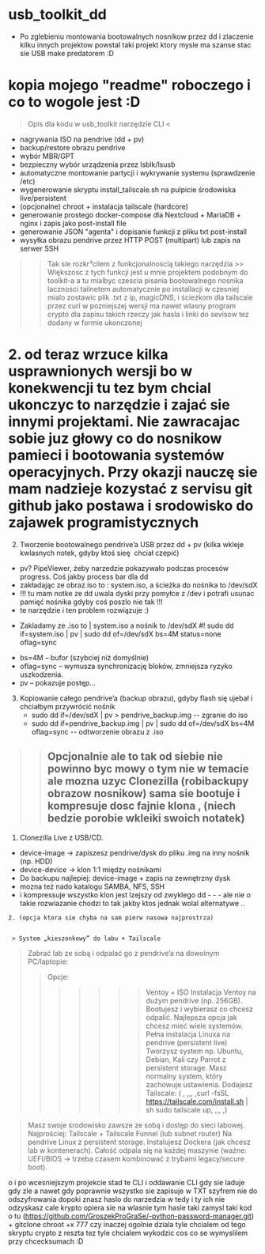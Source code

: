 # usb_toolkit_dd
 * Po zglebieniu montowania  bootowalnych nosnikow przez dd i zlaczenie kilku innych 
projektow powstal taki projekt ktory mysle ma szanse stac sie USB make predatorem :D 

# kopia mojego "readme" roboczego i co to wogole jest :D 
> Opis dla kodu w usb_toolkit narzędzie CLI <
 - nagrywania ISO na pendrive (dd + pv)
 - backup/restore obrazu pendrive
 - wybór MBR/GPT
 - bezpieczny wybór urządzenia przez lsblk/lsusb
 - automatyczne montowanie partycji i wykrywanie systemu (sprawdzenie /etc)
 - wygenerowanie skryptu install_tailscale.sh na pulpicie środowiska live/persistent
 - (opcjonalne) chroot + instalacja tailscale (hardcore)
 - generowanie prostego docker-compose dla Nextcloud + MariaDB + nginx i zapis jako post-install file
 - generowanie JSON "agenta" i dopisanie funkcji z pliku txt post-install
 - wysyłka obrazu pendrive przez HTTP POST (multipart) lub zapis na serwer SSH
>>Tak sie rozkr³cilem z funkcjonalnoscią takiego narzędzia >> Większosc z tych funkcji jest u mnie projektem podobnym do toolkit-a a tu mialbyc czescia pisania bootowalnego nosnika lacznosci tailnetem automatycznie po installacji w czesniej mialo zostawic plik .txt z ip, magicDNS, i ścieżkom dla tailscale przez curl w pozniejszej wersji ma nawet wlasny program crypto dla zapisu takich rzeczy jak hasla i linki do sevisow tez dodany w formie ukonczonej

# 2. od teraz wrzuce kilka usprawnionych wersji bo w konekwencji tu tez bym chcial ukonczyc to narzędzie i zajać sie innymi projektami. Nie zawracajac sobie juz głowy co do nosnikow pamieci i bootowania systemów operacyjnych. Przy okazji nauczę sie mam nadzieje kozystać z servisu git github jako postawa i srodowisko do zajawek programistycznych
2. Tworzenie bootowalnego pendrive’a USB przez dd + pv (kilka wkleje kwlasnych notek, gdyby ktoś sieę  chciał czepić)
- pv? PipeViewer, żeby narzedzie pokazywało podczas procesów progress. Coś jakby process bar dla dd
- zakładając ze obraz.iso to : system.iso, a ścieżka do nośnika to /dev/sdX
- !!! tu mam notke ze dd uwala dyski przy pomyłce z /dev i potrafi usunac pamięć nośnika gdyby coś poszlo nie tak !!!
- te narzędzie i ten problem rozwiązuje :)

* Zakladamy ze .iso to | system.iso a nośnik to /dev/sdX 
 #! sudo dd if=system.iso | pv | sudo dd of=/dev/sdX bs=4M status=none oflag=sync
 + bs=4M – bufor (szybciej niż domyślnie)
 + oflag=sync – wymusza synchronizację bloków, zmniejsza ryzyko uszkodzenia.
 + pv – pokazuje postęp...
3. Kopiowanie całego pendrive’a (backup obrazu), gdyby flash się ujebał i chciałbym przywrócić nośnik
   * sudo dd if=/dev/sdX | pv > pendrive_backup.img -- zgranie do iso
   * sudo dd if=pendrive_backup.img | pv | sudo dd of=/dev/sdX bs=4M oflag=sync -- odtworzenie obrazu z .iso

  >> ## Opcjonalnie ale to tak od siebie nie powinno byc mowy o tym nie w temacie ale mozna uzyc Clonezilla (robibackupy obrazow nosnikow) sama sie bootuje i kompresuje dosc fajnie klona , (niech bedzie porobie wkleiki swoich notatek)
   1. Clonezilla Live z USB/CD.
   * device-image → zapiszesz pendrive/dysk do pliku .img na inny nośnik (np. HDD)
   * device-device → klon 1:1 między nośnikami
   * Do backupu najlepiej: device-image + zapis na zewnętrzny dysk
   * mozna też nado katalogu SAMBA, NFS, SSH
   * i kompressuje wszystko klon jest lzejszy od zwyklego dd
    - - - ale nie o takie rozwiazanie chodzi to tak jakby ktos jednak wolal alternatywe ..

    2. (opcja ktora sie chyba na sam pierw nasowa najprostrza)
 
     
     > System „kieszonkowy” do labu + Tailscale
>Zabrać lab ze sobą i odpalać go z pendrive’a na dowolnym PC/laptopie:
>>Opcje:
>>>>>>> Ventoy + ISO
>Instalacja Ventoy na dużym pendrive (np. 256GB).
>Bootujesz i wybierasz co chcesz odpalić.
>Najlepsza opcja jak chcesz mieć wiele systemów.
>Pełna instalacja Linuxa na pendrive (persistent live)
>Tworzysz system np. Ubuntu, Debian, Kali czy Parrot z persistent storage.
>Masz normalny system, który zachowuje ustawienia.
>Dodajesz Tailscale:
   ( , ,,, ,curl -fsSL https://tailscale.com/install.sh | sh
    sudo tailscale up, ,,, ,)

>Masz swoje środowisko zawsze ze sobą i dostęp do sieci labowej.
>Najprościej: Tailscale + Tailscale Funnel (lub subnet router)
>Na pendrive Linux z persistent storage.
>Instalujesz Dockera (jak chcesz lab w kontenerach).
>Całość odpala się na każdej maszynie (ważne: UEFI/BIOS → trzeba czasem kombinować z trybami legacy/secure boot).

o i po wcesniejszym projekcie stad te CLI i oddawanie CLI gdy sie laduje gdy zle a nawet gdy poprawnie wszystko sie zapisuje w TXT szyfrem nie do odszyfrowania dopoki znasz haslo do narzedzia w tedy i ty ich nie odzyskasz cale krypto opiera sie na wlasnie tym hasle taki zamysl taki kod o tu (https://github.com/GroszekProGraSe/-python-password-manager.git) + gitclone chroot +x 777 czy inaczej ogolnie dziala tyle chcialem od tego skryptu crypto z reszta tez tyle chcialem wykodzic cos co se wymyslilem przy chcecksumach :D 
 

